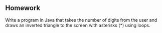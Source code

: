 ## Homework

Write a program in Java that takes the number of digits from the user and draws an inverted triangle to the screen with asterisks (*) using loops.